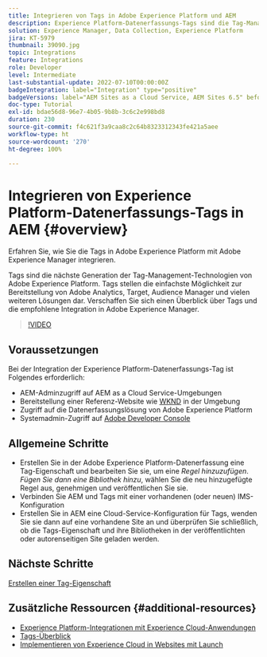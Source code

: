 ```yaml
---
title: Integrieren von Tags in Adobe Experience Platform und AEM
description: Experience Platform-Datenerfassungs-Tags sind die Tag-Management-Plattform der nächsten Generation von Adobe und die beste Methode zur Implementierung von Adobe Analytics, Target, Audience Manager und vielen weiteren Lösungen. Verschaffen Sie sich einen Überblick über Tags in Adobe Experience Platform und die empfohlene Integration mit Adobe Experience Manager.
solution: Experience Manager, Data Collection, Experience Platform
jira: KT-5979
thumbnail: 39090.jpg
topic: Integrations
feature: Integrations
role: Developer
level: Intermediate
last-substantial-update: 2022-07-10T00:00:00Z
badgeIntegration: label="Integration" type="positive"
badgeVersions: label="AEM Sites as a Cloud Service, AEM Sites 6.5" before-title="false"
doc-type: Tutorial
exl-id: bdae56d8-96e7-4b05-9b8b-3c6c2e998bd8
duration: 230
source-git-commit: f4c621f3a9caa8c2c64b8323312343fe421a5aee
workflow-type: ht
source-wordcount: '270'
ht-degree: 100%

---
```


# Integrieren von Experience Platform-Datenerfassungs-Tags in AEM {#overview}

Erfahren Sie, wie Sie die Tags in Adobe Experience Platform mit Adobe Experience Manager integrieren.

Tags sind die nächste Generation der Tag-Management-Technologien von Adobe Experience Platform. Tags stellen die einfachste Möglichkeit zur Bereitstellung von Adobe Analytics, Target, Audience Manager und vielen weiteren Lösungen dar. Verschaffen Sie sich einen Überblick über Tags und die empfohlene Integration in Adobe Experience Manager.

>[!VIDEO](https://video.tv.adobe.com/v/3417061?quality=12&learn=on)

## Voraussetzungen

Bei der Integration der Experience Platform-Datenerfassungs-Tag ist Folgendes erforderlich:

+ AEM-Adminzugriff auf AEM as a Cloud Service-Umgebungen
+ Bereitstellung einer Referenz-Website wie [WKND](https://github.com/adobe/aem-guides-wknd) in der Umgebung
+ Zugriff auf die Datenerfassungslösung von Adobe Experience Platform
+ Systemadmin-Zugriff auf [Adobe Developer Console](https://developer.adobe.com/developer-console/)


## Allgemeine Schritte

+ Erstellen Sie in der Adobe Experience Platform-Datenerfassung eine Tag-Eigenschaft und bearbeiten Sie sie, um eine _Regel hinzuzufügen_. _Fügen Sie dann eine Bibliothek hinzu_, wählen Sie die neu hinzugefügte Regel aus, genehmigen und veröffentlichen Sie sie.
+ Verbinden Sie AEM und Tags mit einer vorhandenen (oder neuen) IMS-Konfiguration
+ Erstellen Sie in AEM eine Cloud-Service-Konfiguration für Tags, wenden Sie sie dann auf eine vorhandene Site an und überprüfen Sie schließlich, ob die Tags-Eigenschaft und ihre Bibliotheken in der veröffentlichten oder autorenseitigen Site geladen werden.

## Nächste Schritte

[Erstellen einer Tag-Eigenschaft](create-tag-property.md)

## Zusätzliche Ressourcen {#additional-resources}

+ [Experience Platform-Integrationen mit Experience Cloud-Anwendungen](https://experienceleague.adobe.com/docs/platform-learn/tutorials/intro-to-platform/integrations-with-experience-cloud-applications.html?lang=de)
+ [Tags-Überblick](https://experienceleague.adobe.com/docs/experience-platform/tags/home.html?lang=de)
+ [Implementieren von Experience Cloud in Websites mit Launch](https://experienceleague.adobe.com/docs/platform-learn/implement-in-websites/overview.html?lang=de)

